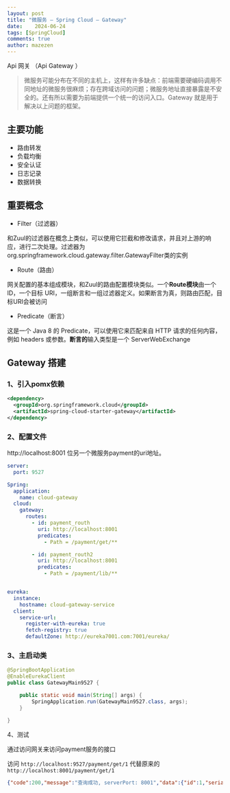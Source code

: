 ```yaml
---
layout: post
title: "微服务 – Spring Cloud – Gateway"
date:    2024-06-24
tags: [SpringCloud]
comments: true
author: mazezen
---
```



Api 网关 （Api Gateway ）

> 微服务可能分布在不同的主机上，这样有许多缺点：前端需要硬编码调用不同地址的微服务很麻烦；存在跨域访问的问题；微服务地址直接暴露是不安全的。还有所以需要为前端提供一个统一的访问入口。Gateway 就是用于解决以上问题的框架。

## 主要功能

* 路由转发
* 负载均衡
* 安全认证
* 日志记录
* 数据转换

## 重要概念

* Filter（过滤器）

和Zuul的过滤器在概念上类似，可以使用它拦截和修改请求，并且对上游的响应，进行二次处理。过滤器为org.springframework.cloud.gateway.filter.GatewayFilter类的实例

* Route（路由）

网关配置的基本组成模块，和Zuul的路由配置模块类似。一个**Route模块**由一个 ID，一个目标 URI，一组断言和一组过滤器定义。如果断言为真，则路由匹配，目标URI会被访问

* Predicate（断言）

 这是一个 Java 8 的 Predicate，可以使用它来匹配来自 HTTP 请求的任何内容，例如 headers 或参数。**断言的**输入类型是一个 ServerWebExchange

## Gateway 搭建

### 1、引入pomx依赖

```xml
<dependency>
  <groupId>org.springframework.cloud</groupId>
  <artifactId>spring-cloud-starter-gateway</artifactId>
</dependency>

```

### 2、配置文件

http://localhost:8001 位另一个微服务payment的uri地址。

```yaml
server:
  port: 9527

Spring:
  application:
    name: cloud-gateway
  cloud:
    gateway:
      routes:
        - id: payment_routh
          uri: http://localhost:8001
          predicates:
            - Path = /payment/get/**

        - id: payment_routh2
          uri: http://localhost:8001
          predicates:
            - Path = /payment/lib/**


eureka:
  instance:
    hostname: cloud-gateway-service
  client:
    service-url:
      register-with-eureka: true
      fetch-registry: true
      defaultZone: http://eureka7001.com:7001/eureka/

```

### 3、主启动类

```java
@SpringBootApplication
@EnableEurekaClient
public class GatewayMain9527 {

    public static void main(String[] args) {
        SpringApplication.run(GatewayMain9527.class, args);
    }

}
```

4、测试

通过访问网关来访问payment服务的接口

访问 `http://localhost:9527/payment/get/1` 代替原来的 `http://localhost:8001/payment/get/1`

```json
{"code":200,"message":"查询成功, serverPort: 8001","data":{"id":1,"serial":"jeffcail00001"}}
```

